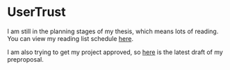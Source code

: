 # UserTrust

I am still in the planning stages of my thesis, which means lots of reading. You can view my reading list schedule [here](http://github.com/blatyo/Thesis/blob/master/Schedule.md).

I am also trying to get my project approved, so [here](http://github.com/blatyo/Thesis/blob/master/Preproposal.md) is the latest draft of my preproposal.